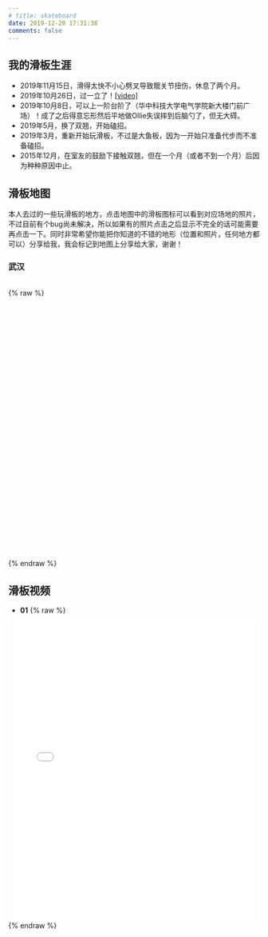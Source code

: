 ```yaml
---
# title: skateboard
date: 2019-12-20 17:31:38
comments: false
---
```


## 我的滑板生涯
* 2019年11月15日，滑得太快不小心劈叉导致髋关节扭伤，休息了两个月。
* 2019年10月26日，过一立了！[[video]](https://www.bilibili.com/video/av83092484)
* 2019年10月8日，可以上一阶台阶了（华中科技大学电气学院新大楼门前广场）！成了之后得意忘形然后平地做Ollie失误摔到后脑勺了，但无大碍。
* 2019年5月，换了双翘，开始磕招。
* 2019年3月，重新开始玩滑板，不过是大鱼板，因为一开始只准备代步而不准备磕招。
* 2015年12月，在室友的鼓励下接触双翘，但在一个月（或者不到一个月）后因为种种原因中止。 

## 滑板地图
本人去过的一些玩滑板的地方，点击地图中的滑板图标可以看到对应场地的照片，不过目前有个bug尚未解决，所以如果有的照片点击之后显示不完全的话可能需要再点击一下。同时非常希望你能把你知道的不错的地形（位置和照片，任何地方都可以）分享给我，我会标记到地图上分享给大家，谢谢！
<!-- * **武汉** -->
### 武汉
<br>
{% raw %}
<div style="min-height: 500px; width: 100%; overflow: hidden; margin:10; font-family:" 微软雅黑";"="" id="map">
</div>

<script type="text/javascript" src="https://api.map.baidu.com/api?v=2.0&ak=x2V7KanMxVA2GuK7oFHPOiGytFSXWoyN" ></script>
<script type="text/javascript" defer=true>
    // 百度地图API功能
    var data = [[114.419895, 30.513445, '华科南大门', 1, 'http://jingwang.site/file//img/HUST-South-Gate-Square.jpg'],
                [114.364555, 30.480067, '华农狮子山广场', 2, 'http://jingwang.site/file//img/HZAU-Shizi-Mountain-Square.jpg'],
                [114.417597, 30.497472, '保利广场', 3, 'http://jingwang.site/file//img/Wuhan-Poly-Square.jpg']];
    var map = new BMap.Map("map",  {enableMapClick:false});
    var point = new BMap.Point(114.419895,30.513445);
    map.centerAndZoom(point, 12)
    map.enableScrollWheelZoom(true);     //开启鼠标滚轮缩放
    var myIcon = new BMap.Icon("http://jingwang.site/file//img/Skateboarding-Logo-48.png", new BMap.Size(40, 40), );
    var opts = {
                width : 0,     // 信息窗口宽度
                height: 0,     // 信息窗口高度
               };
    for(var i = 0; i < data.length; i++){
        //var marker = new BMap.Marker(point); // , {icon: myIcon}
        var marker = new BMap.Marker(new BMap.Point(data[i][0], data[i][1]), {    icon: myIcon,
                offset : new BMap.Size(0, 0),
                title : data[i][3],
            });
        // var img = new Image(); //预加载无法解决onload null问题
        // img.src = data[i][4];
        // console.log(typeof img);
        var content = "<h4 style='margin:0 0 5px 0;padding:0.2em 0'>" + data[i][2] + "</h4>" + "<img style='float:down;margin:4px' id=" + String(data[i][3]) + " src=" + String(data[i][4]) + " />" + "</div>";
/*        console.log(content)
        var label = new BMap.Label(data[i][3], {
                offset : new BMap.Size(0, 0)
            }); 
        label.setStyle({
        background:'none',color:'#fff',border:'none'//只要对label样式进行设置就可达到在标注图标上显示数字的效果
         });
        marker.setLabel(label);//显示地理名称*/

        map.addOverlay(marker);
        addClickHandler(content,marker);

    }

    function addClickHandler(content,marker){
        marker.addEventListener("click",function(e){
            openInfo(content,e)}
        );
    }

    function openInfo(content,e){
        var p = e.target;
        // console.log(typeof p.z['title']);
        var point = new BMap.Point(p.getPosition().lng, p.getPosition().lat);
        var infoWindow = new BMap.InfoWindow(content,opts);  // 创建信息窗口对象
        map.openInfoWindow(infoWindow, point);
        //图片加载完毕重绘infowindow
        // console.log(document);
        // console.log(document.getElementById(p.z['title']));
        document.getElementById(p.z['title']).onload = function (){
        // document.getElementsById('img#1').onload = function (){
           infoWindow.redraw();   //防止在网速较慢，图片未加载时，生成的信息框高度比图片的总高度小，导致图片部分被隐藏
        }
    }

</script>
{% endraw %}


## 滑板视频
* **01**
{% raw %}
<iframe width="100%" height="600" src="//player.bilibili.com/player.html?aid=70196408&cid=121600183" scrolling="no" border="0" frameborder="no" framespacing="0" allowfullscreen="true"> </iframe>
{% endraw %}


